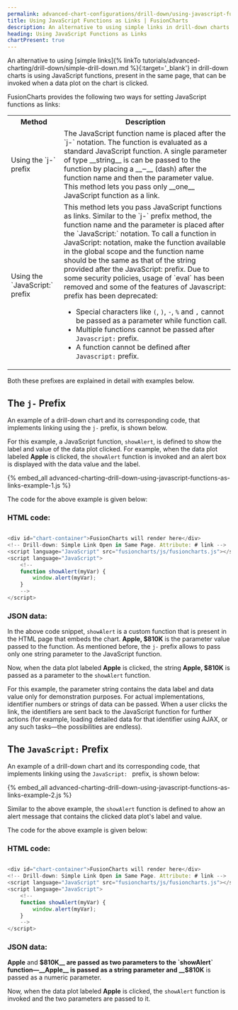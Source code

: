 ```yaml
---
permalink: advanced-chart-configurations/drill-down/using-javascript-functions-as-links.html
title: Using JavaScript Functions as Links | FusionCharts
description: An alternative to using simple links in drill-down charts is using JavaScript functions, present in the same page, that can be invoked when a data plot on the chart is clicked.
heading: Using JavaScript Functions as Links
chartPresent: true
---
```


An alternative to using [simple links]{% linkTo tutorials/advanced-charting/drill-down/simple-drill-down.md %}{:target='_blank'} in drill-down charts is using JavaScript functions, present in the same page, that can be invoked when a data plot on the chart is clicked.

FusionCharts provides the following two ways for setting JavaScript functions as links:
<table>
	<tr>
		<th>Method</th>
		<th>Description</th>
	</tr>
	<tr>
		<td>Using the `j-` prefix</td>
		<td>The JavaScript function name is placed after the `j-` notation. The function is evaluated as a standard JavaScript function. A single parameter of type __string__ is can be passed to the function by placing a __‒__ (dash) after the function name and then the parameter value. This method lets you pass only __one__ JavaScript function as a link.</td>
	</tr>
	<tr>
		<td>Using the `JavaScript:` prefix</td>
		<td>This method lets you pass JavaScript functions as links. Similar to the `j-` prefix method, the function name and the parameter is placed after the `JavaScript:` notation. To call a function in JavaScript: notation, make the function available in the global scope and the function name should be the same as that of the string provided after the JavaScript: prefix.
		Due to some security policies, usage of `eval` has been removed and some of the features of Javascript: prefix has been deprecated:

* Special characters like `(`, `)`, `-`, `%` and `,` cannot be passed as a parameter while function call.
* Multiple functions cannot be passed after `Javascript:` prefix.
* A function cannot be defined after `Javascript:` prefix.</td>
	</tr>
</table>

Both these prefixes are explained in detail with examples below.

## The `j-` Prefix
An example of a drill-down chart and its corresponding code, that implements linking using the `j-` prefix, is shown below.

For this example, a JavaScript function, `showAlert`, is defined to show the label and value of the data plot clicked. For example, when the data plot labeled __Apple__ is clicked, the `showAlert` function is invoked and an alert box is displayed with the data value and the label.

{% embed_all advanced-charting-drill-down-using-javascript-functions-as-links-example-1.js %}

The code for the above example is given below:

### HTML code:

```javascript

<div id="chart-container">FusionCharts will render here</div>
<!-- Drill-down: Simple Link Open in Same Page. Attribute: # link -->
<script language="JavaScript" src="fusioncharts/js/fusioncharts.js"></script>
<script language="JavaScript">
    <!--
    function showAlert(myVar) {
        window.alert(myVar);
    }
    -->
</script>

```

### JSON data:

 

In the above code snippet, `showAlert` is a custom function that is present in the HTML page that embeds the chart. __Apple, $810K__ is the parameter value passed to the function. As mentioned before, the `j-` prefix allows to pass only one string parameter to the JavaScript function.

Now, when the data plot labeled __Apple__ is clicked, the string __Apple, $810K__ is passed as a parameter to the `showAlert` function.

For this example, the parameter string contains the data label and data value only for demonstration purposes. For actual implementations, identifier numbers or strings of data can be passed. When a user clicks the link, the identifiers are sent back to the JavaScript function for further actions (for example, loading detailed data for that identifier using AJAX, or any such tasks—the possibilities are endless).

## The `JavaScript:` Prefix
An example of a drill-down chart and its corresponding code, that implements linking using the `JavaScript: ` prefix, is shown below:

{% embed_all advanced-charting-drill-down-using-javascript-functions-as-links-example-2.js %}

Similar to the above example, the `showAlert` function is defined to ahow an alert message that contains the clicked data plot's label and value.

The code for the above example is given below:

### HTML code:

```javascript

<div id="chart-container">FusionCharts will render here</div>
<!-- Drill-down: Simple Link Open in Same Page. Attribute: # link -->
<script language="JavaScript" src="fusioncharts/js/fusioncharts.js"></script>
<script language="JavaScript">
    <!--
    function showAlert(myVar) {
        window.alert(myVar);
    }
    -->
</script>

```

### JSON data:



__Apple__ and __$810K__ are passed as two parameters to the `showAlert` function—__Apple__ is passed as a string parameter and __$810K__ is passed as a numeric parameter.

Now, when the data plot labeled __Apple__ is clicked, the `showAlert` function is invoked and the two parameters are passed to it. 
